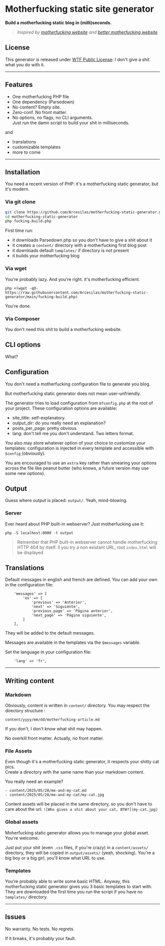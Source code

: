 # Motherfucking static site generator

**Build a motherfucking static blog in (milli)seconds.**  

> *Inspired by [motherfucking website](https://motherfuckingwebsite.com) and [better motherfucking website](http://bettermotherfuckingwebsite.com/)*

## License

This generator is released under [WTF Public License](https://www.wtfpl.net/): I don't give a shit what you do with it.

---

## Features

- One motherfucking PHP file
- One dependency (Parsedown)
- No content? Empty site.
- Zero-conf. No front matter.
- No options, no flags, no CLI arguments.  
  Just run the damn script to build your shit in milliseconds.

and

- translations
- customizable templates
- more to come

---

## Installation

You need a recent version of PHP: it's a motherfucking static generator, but it's modern.

### Via git clone

```bash
git clone https://github.com/Arcesilas/motherfucking-static-generator.git
cd motherfucking-static-generator
php fucking-build.php
```

First time run:
- it downloads Parsedown.php so you don't have to give a shit about it
- it creates a `content/` directory with a motherfucking first blog post
- it downloads default `templates/` if directory is not present
- it builds your motherfucking blog

### Via wget

You're probably lazy. And you're right. it's motherfucking efficient.

```
php <(wget -qO- https://raw.githubusercontent.com/Arcesilas/motherfucking-static-generator/main/fucking-build.php)
```
You're done.

### Via Composer

You don't need this shit to build a motherfucking website.

## CLI options

What?

## Configuration

You don't need a motherfucking configuration file to generate you blog.

But motherfucking static generator does not mean user-unfriendly.

The generator tries to load configuration from `mfconfig.php` at the root of your project. These configuration options are available:

- site_title: self-explanatory.
- output_dir: do you really need an explanation?
- posts_per_page: pretty obvious.
- lang: don't tell me you don't understand. Two letters format.

You also may store whatever option of your choice to customize your templates: configuration is injected in every template and accessible with `$config` (obviously).

You are encouraged to use an `extra` key rather than smearing your options across the file like peanut butter (who knows, a future version may use some new options). 

## Output

Guess where output is placed: `output/`. Yeah, mind-blowing.

### Server

Ever heard about PHP built-in webserver? Just motherfucking use it:

```
php -S localhost:8000 -t output
```
> Remember that PHP built-in webserver cannot handle motherfucking HTTP 404 by itself. Il you try a non existant URL, root `index.html` will be displayed

## Translations

Default messages in english and french are defined. You can add your own in the configuration file:

```
    'messages' => [
        'es' => [
            'previous' => 'Anterior',
            'next' => 'Siguiente',
            'previous_page' => 'Página anterior',
            'next_page' => 'Página siguiente',
        ]
    ],
```
They will be added to the default messages.

Messages are available in the templates via the `$messages` variable.

Set the language in your configuration file:
```
    'lang' => 'fr',
```

---

## Writing content

### Markdown

Obviously, content is written in `content/` directory. You may respect the directory structure :
```
content/yyyy/mm/dd/motherfucking-article.md
```
If you don't, I don't know what shit may happen.

No overkill front matter. Actually, no front matter.

### File Assets

Even though it's a motherfucking static generator, it respects your shitty cat pics.  
Create a directory with the same name than your markdown content.

You really need an example?
```
- content/2025/05/28/me-and-my-cat.md
- content/2025/05/28/me-and-my-cat/my-cat.jpg
```
Content assets will be placed in the same directory, so you don't have to care about the url: `![Who gives a shit about your cat, BTW?](my-cat.jpg)`

### Global assets

Moherfucking static generator allows you to manage your global asset. You're welcome.

Just put your shit (even `.css` files, if you're crazy) in a `content/assets/` directory, they will be copied in `output/assets/` (yeah, shocking). You're a big boy or a big girl, you'll know what URL to use.

### Templates

You're probably able to write some basic HTML. Anyway, this motherfucking static generator gives you 3 basic templates to start with. They are downloaded the first time you run the script if you have no `templates/` directory.

---

## Issues

No warranty. No tests. No regrets.

If it breaks, it's probably your fault.
